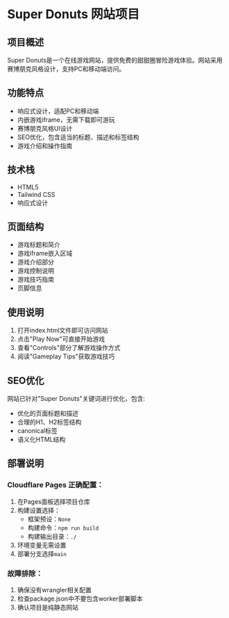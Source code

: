 # Super Donuts 网站项目

## 项目概述
Super Donuts是一个在线游戏网站，提供免费的甜甜圈冒险游戏体验。网站采用赛博朋克风格设计，支持PC和移动端访问。

## 功能特点
- 响应式设计，适配PC和移动端
- 内嵌游戏iframe，无需下载即可游玩
- 赛博朋克风格UI设计
- SEO优化，包含适当的标题、描述和标签结构
- 游戏介绍和操作指南

## 技术栈
- HTML5
- Tailwind CSS
- 响应式设计

## 页面结构
- 游戏标题和简介
- 游戏iframe嵌入区域
- 游戏介绍部分
- 游戏控制说明
- 游戏技巧指南
- 页脚信息

## 使用说明
1. 打开index.html文件即可访问网站
2. 点击"Play Now"可直接开始游戏
3. 查看"Controls"部分了解游戏操作方式
4. 阅读"Gameplay Tips"获取游戏技巧

## SEO优化
网站已针对"Super Donuts"关键词进行优化，包含:
- 优化的页面标题和描述
- 合理的H1、H2标签结构
- canonical标签
- 语义化HTML结构 

## 部署说明

### Cloudflare Pages 正确配置：
1. 在Pages面板选择项目仓库
2. 构建设置选择：
   - 框架预设：`None`
   - 构建命令：`npm run build`
   - 构建输出目录：`./`
3. 环境变量无需设置
4. 部署分支选择`main`

### 故障排除：
1. 确保没有wrangler相关配置
2. 检查package.json中不要包含worker部署脚本
3. 确认项目是纯静态网站 